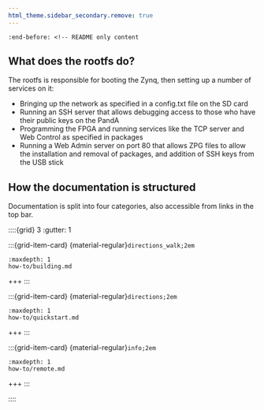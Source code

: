 ```yaml
---
html_theme.sidebar_secondary.remove: true
---
```


```{include} ../README.md
:end-before: <!-- README only content
```

What does the rootfs do?
-------------------------

The rootfs is responsible for booting the Zynq, then setting up a number of services on it:

- Bringing up the network as specified in a config.txt file on the SD card
- Running an SSH server that allows debugging access to those who have their public keys on the PandA
- Programming the FPGA and running services like the TCP server and Web Control as specified in packages
- Running a Web Admin server on port 80 that allows ZPG files to allow the installation and removal of packages, and addition of SSH keys from the USB stick

How the documentation is structured
-----------------------------------

Documentation is split into four categories, also accessible from links in the top bar.

<!-- https://sphinx-design.readthedocs.io/en/latest/grids.html -->

::::{grid} 3
:gutter: 1

:::{grid-item-card} {material-regular}`directions_walk;2em`
```{toctree}
:maxdepth: 1
how-to/building.md
```
+++
:::

:::{grid-item-card} {material-regular}`directions;2em`
```{toctree}
:maxdepth: 1
how-to/quickstart.md
```
+++
:::

:::{grid-item-card} {material-regular}`info;2em`
```{toctree}
:maxdepth: 1
how-to/remote.md
```
+++
:::

::::
